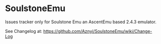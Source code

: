 # SoulstoneEmu
Issues tracker only for Soulstone Emu an AscentEmu based 2.4.3 emulator.

See Changelog at: https://github.com/Aznyi/SoulstoneEmu/wiki/Change-Log
